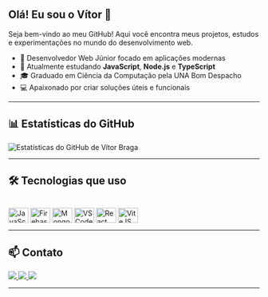 ## Olá! Eu sou o Vítor 👋

Seja bem-vindo ao meu GitHub! Aqui você encontra meus projetos, estudos e experimentações no mundo do desenvolvimento web.

- 🔭 Desenvolvedor Web Júnior focado em aplicações modernas  
- 🌱 Atualmente estudando **JavaScript**, **Node.js** e **TypeScript**  
- 🎓 Graduado em Ciência da Computação pela UNA Bom Despacho  
- 💻 Apaixonado por criar soluções úteis e funcionais  

---

## 📊 Estatísticas do GitHub

<picture>
  <source
    srcset="https://github-readme-stats.vercel.app/api?username=bragavitorj&show_icons=true&theme=dark"
    media="(prefers-color-scheme: dark)"
  />
  <source
    srcset="https://github-readme-stats.vercel.app/api?username=bragavitorj&show_icons=true"
    media="(prefers-color-scheme: light), (prefers-color-scheme: no-preference)"
  />
  <img src="https://github-readme-stats.vercel.app/api?username=bragavitorj&show_icons=true" alt="Estatísticas do GitHub de Vítor Braga" />
</picture>

---

## 🛠️ Tecnologias que uso

<div style="display: inline_block"><br>
  <img align="center" alt="JavaScript" height="30" width="40" src="https://cdn.jsdelivr.net/gh/devicons/devicon@latest/icons/javascript/javascript-original.svg">
  <img align="center" alt="Firebase" height="30" width="40" src="https://cdn.jsdelivr.net/gh/devicons/devicon/icons/firebase/firebase-plain.svg"> 
  <img align="center" alt="MongoDB" height="30" width="40" src="https://cdn.jsdelivr.net/gh/devicons/devicon@latest/icons/mongodb/mongodb-original-wordmark.svg"> 
  <img align="center" alt="VSCode" height="30" width="40" src="https://cdn.jsdelivr.net/gh/devicons/devicon@latest/icons/vscode/vscode-original.svg">
  <img align="center" alt="React" height="30" width="40" src="https://cdn.jsdelivr.net/gh/devicons/devicon@latest/icons/react/react-original.svg">
  <img align="center" alt="ViteJS" height="30" width="40" src="https://cdn.jsdelivr.net/gh/devicons/devicon@latest/icons/vitejs/vitejs-original.svg">
</div>

---

## 📫 Contato

<div> 
  <a href="https://instagram.com/vitorbragaj" target="_blank">
    <img src="https://img.shields.io/badge/-Instagram-%23E4405F?style=for-the-badge&logo=instagram&logoColor=white">
  </a>
  <a href="mailto:vitorbragajs@gmail.com" target="_blank">
    <img src="https://img.shields.io/badge/-Gmail-%23333?style=for-the-badge&logo=gmail&logoColor=white">
  </a>
  <a href="https://www.linkedin.com/in/v%C3%ADtor-braga-b673201ba" target="_blank">
    <img src="https://img.shields.io/badge/-LinkedIn-%230077B5?style=for-the-badge&logo=linkedin&logoColor=white">
  </a> 
</div>

---
